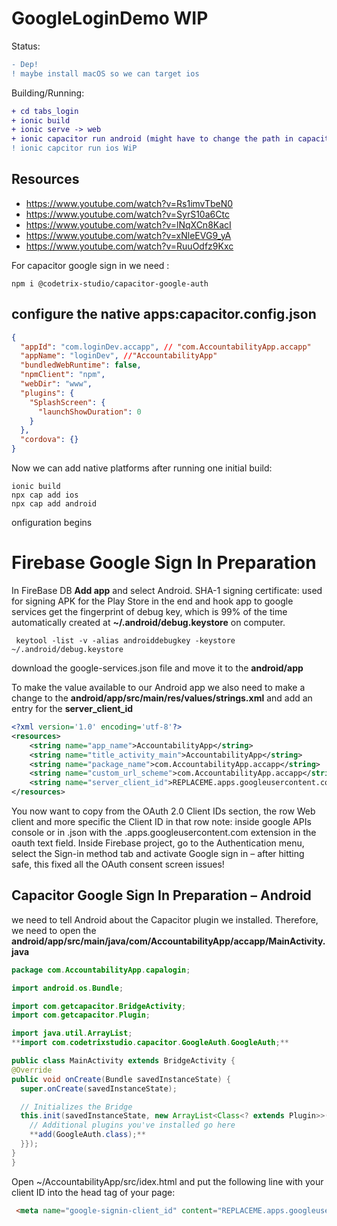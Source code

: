 # GoogleLoginDemo WIP
Status:
```diff
- Dep!
! maybe install macOS so we can target ios
```

Building/Running:
```diff
+ cd tabs_login
+ ionic build
+ ionic serve -> web
+ ionic capacitor run android (might have to change the path in capacitor json)
! ionic capcitor run ios WiP 

```
## Resources
+ https://www.youtube.com/watch?v=Rs1imvTbeN0
+ https://www.youtube.com/watch?v=SyrS10a6Ctc
+ https://www.youtube.com/watch?v=lNqXCn8KacI
+ https://www.youtube.com/watch?v=xNleEVG9_yA
+ https://www.youtube.com/watch?v=RuuOdfz9Kxc

For capacitor google sign in we need :
```
npm i @codetrix-studio/capacitor-google-auth
```
## configure the native apps:capacitor.config.json
```json
{
  "appId": "com.loginDev.accapp", // "com.AccountabilityApp.accapp"
  "appName": "loginDev", //"AccountabilityApp"
  "bundledWebRuntime": false,
  "npmClient": "npm",
  "webDir": "www",
  "plugins": {
    "SplashScreen": {
      "launchShowDuration": 0
    }
  },
  "cordova": {}
}
```
Now we can add native platforms after running one initial build:
```
ionic build
npx cap add ios
npx cap add android
```
onfiguration begins

# Firebase Google Sign In Preparation
In FireBase DB 
**Add app** and select Android.
SHA-1 signing certificate: used for signing APK for the Play Store in the end and hook app to google services
get the fingerprint of debug key, which is 99% of the time automatically created at **~/.android/debug.keystore** on computer.
```
 keytool -list -v -alias androiddebugkey -keystore ~/.android/debug.keystore
 ```
 download the google-services.json file and move it to the **android/app**
 
To make the value available to our Android app we also need to make a change to the **android/app/src/main/res/values/strings.xml** and add an entry for the **server_client_id**

```xml
<?xml version='1.0' encoding='utf-8'?>
<resources>
    <string name="app_name">AccountabilityApp</string>
    <string name="title_activity_main">AccountabilityApp</string>
    <string name="package_name">com.AccountabilityApp.accapp</string>
    <string name="custom_url_scheme">com.AccountabilityApp.accapp</string>
    <string name="server_client_id">REPLACEME.apps.googleusercontent.com</string>
</resources>
```
You now want to copy from the OAuth 2.0 Client IDs section, the row Web client and more specific the Client ID in that row
note: inside google APIs console or in .json with the .apps.googleusercontent.com extension in the oauth text field.
Inside Firebase project, go to the Authentication menu, select the Sign-in method tab and activate Google sign in – after hitting safe, this fixed all the OAuth consent screen issues!
 
 ## Capacitor Google Sign In Preparation – Android
  we need to tell Android about the Capacitor plugin we installed. Therefore, we need to open the **android/app/src/main/java/com/AccountabilityApp/accapp/MainActivity.java**
  ```java
package com.AccountabilityApp.capalogin;
 
import android.os.Bundle;
 
import com.getcapacitor.BridgeActivity;
import com.getcapacitor.Plugin;
 
import java.util.ArrayList;
**import com.codetrixstudio.capacitor.GoogleAuth.GoogleAuth;**
 
public class MainActivity extends BridgeActivity {
  @Override
  public void onCreate(Bundle savedInstanceState) {
    super.onCreate(savedInstanceState);
 
    // Initializes the Bridge
    this.init(savedInstanceState, new ArrayList<Class<? extends Plugin>>() {{
      // Additional plugins you've installed go here
      **add(GoogleAuth.class);**
    }});
  }
}
```
Open ~/AccountabilityApp/src/idex.html and put the following line with your client ID into the head tag of your page:
```html
 <meta name="google-signin-client_id" content="REPLACEME.apps.googleusercontent.com">:w
```
```
